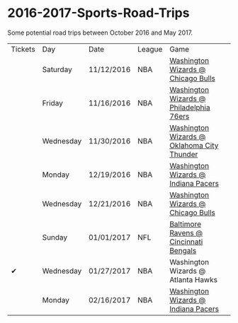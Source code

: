 # 2016-2017-Sports-Road-Trips

Some potential road trips between October 2016 and May 2017.

<table>
<tr><td>Tickets</td><td>Day</td><td>Date</td><td>League</td><td>Game</td></tr>
<tr><td></td><td>Saturday</td><td>11/12/2016</td><td>NBA</td><td><a href = 'https://seatgeek.com/wizards-at-bulls-tickets/11-12-2016-chicago-illinois-united-center/nba/3475486' target = "_blank">Washington Wizards @ Chicago Bulls</a></td></tr>
<tr><td></td><td>Friday</td><td>11/16/2016</td><td>NBA</td><td><a href = 'https://seatgeek.com/wizards-at-76ers-tickets/11-16-2016-philadelphia-pennsylvania-wells-fargo-center/nba/3475786' target = "_blank">Washington Wizards @ Philadelphia 76ers</a></td></tr>
<tr><td></td><td>Wednesday</td><td>11/30/2016</td><td>NBA</td><td><a href = 'https://seatgeek.com/wizards-at-thunder-tickets/11-30-2016-oklahoma-city-oklahoma-chesapeake-energy-arena/nba/3476199' target = "_blank">Washington Wizards @ Oklahoma City Thunder</a></td></tr>
<tr><td></td><td>Monday</td><td>12/19/2016</td><td>NBA</td><td><a href = 'https://seatgeek.com/wizards-at-pacers-tickets/12-19-2016-indianapolis-indiana-bankers-life-fieldhouse/nba/3475174' target = "_blank">Washington Wizards @ Indiana Pacers</a></td></tr>
<tr><td></td><td>Wednesday</td><td>12/21/2016</td><td>NBA</td><td><a href = 'https://seatgeek.com/wizards-at-bulls-tickets/12-21-2016-chicago-illinois-united-center/nba/3475511' target = "_blank">Washington Wizards @ Chicago Bulls</a></td></tr>
<tr><td></td><td>Sunday</td><td>01/01/2017</td><td>NFL</td><td><a href = 'http://www.stubhub.com/cincinnati-bengals-tickets-cincinnati-bengals-cincinnati-paul-brown-stadium-1-1-2017/event/9566682/?mbox=1&rS=6&abbyo=true&sliderpos=true&qtyq=false&dUpg=false&sort=price+asc' target = "_blank">Baltimore Ravens @ Cincinnati Bengals</a></td></tr>
<tr><td>&#10004;</td><td>Wednesday</td><td>01/27/2017</td><td>NBA</td><td>Washington Wizards @ Atlanta Hawks</td></tr>
<tr><td></td><td>Monday</td><td>02/16/2017</td><td>NBA</td><td><a href = 'https://seatgeek.com/wizards-at-pacers-tickets/2-16-2017-indianapolis-indiana-bankers-life-fieldhouse/nba/3475182' target = "_blank">Washington Wizards @ Indiana Pacers</a></td></tr>
</table>

  
